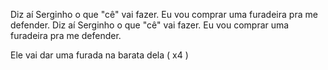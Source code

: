 Diz aí Serginho o que "cê" vai fazer.
Eu vou comprar uma furadeira pra me defender.
Diz aí Serginho o que "cê" vai fazer.
Eu vou comprar uma furadeira pra me defender.

Ele vai dar uma furada na barata dela ( x4 )